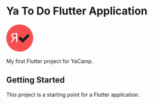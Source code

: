 # Ya To Do Flutter Application

![YaToDoApp](android/app/src/main/res/mipmap-hdpi/ic_launcher.png)

My first Flutter project for YaCamp.

## Getting Started

This project is a starting point for a Flutter application.
